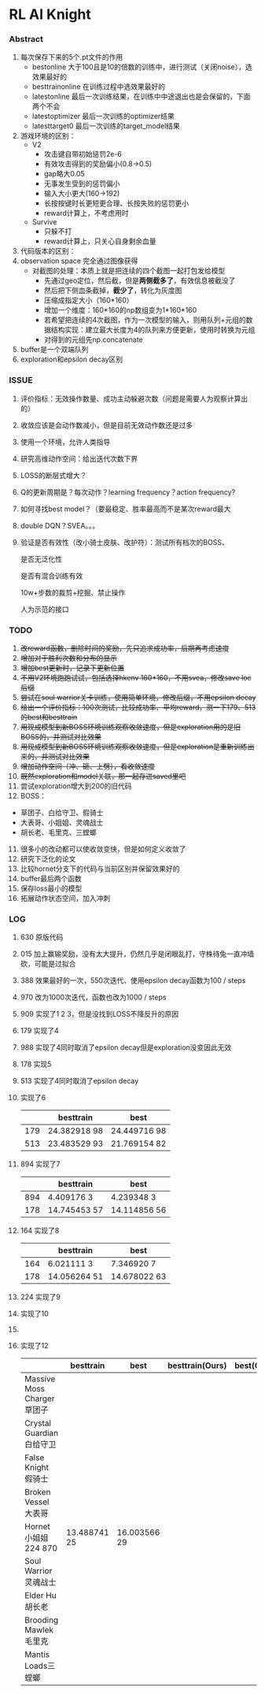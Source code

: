 # RL AI Knight

### Abstract

1. 每次保存下来的5个.pt文件的作用
   - bestonline 大于100且是10的倍数的训练中，进行测试（关闭noise），选效果最好的
   - besttrainonline 在训练过程中选效果最好的
   - latestonline 最后一次训练结果，在训练中中途退出也是会保留的，下面两个不会
   - latestoptimizer 最后一次训练的optimizer结果
   - latesttarget0 最后一次训练的target_model结果
2. 游戏环境的区别：
   - V2
     - 攻击键自带初始惩罚2e-6
     - 有效攻击得到的奖励偏小(0.8->0.5)
     - gap略大0.05
     - 无事发生受到的惩罚偏小
     - 输入大小更大(160->192)
     - 长按按键时长更短更合理、长按失败的惩罚更小
     - reward计算上，不考虑用时
   - Survive
     - 只躲不打
     - reward计算上，只关心自身剩余血量
3. 代码版本的区别：
4. observation space 完全通过图像获得
   - 对截图的处理：本质上就是把连续的四个截图一起打包发给模型
     - 先通过geo定位，然后截，但是**两侧截多了**，有效信息被截没了
     - 然后把下侧血条截掉，**截少了**，转化为灰度图
     - 压缩成指定大小（160*160）
     - 增加一个维度：160\*160的np数组变为1\*160*160
     - 若希望把连续的4次截图，作为一次模型的输入，则用队列+元组的数据结构实现：建立最大长度为4的队列来方便更新，使用时转换为元组
     - 对得到的元组先np.concatenate
5. buffer是一个双端队列
6. exploration和epsilon decay区别

### ISSUE

1. 评价指标：无效操作数量、成功主动躲避次数（问题是需要人为观察计算出的）

2. 收敛应该是会动作数减小，但是目前无效动作数还是过多

3. 使用一个环境，允许人类指导

4. 研究高维动作空间：给出迭代次数下界

5. LOSS的断层式增大？

6. Q的更新周期是？每次动作？learning frequency？action frequency?

7. 如何寻找best model？（要最稳定、胜率最高而不是某次reward最大

8. double DQN？SVEA。。。

9. 验证是否有效性（改小骑士皮肤、改护符）：测试所有档次的BOSS、

   是否无泛化性

   是否有混合训练有效

   10w+步数的裁剪+挖掘、禁止操作

   人为示范的接口

### TODO

1. ~~改reward函数，删除时间的奖励，先只追求成功率，后期再考虑速度~~
2. ~~增加对于胜利次数和分布的显示~~
3. ~~增加best更新时，记录下更新位置~~
4. ~~不用V2环境跑跑试试，包括选择hkenv 160*160，不用svea，修改save loc后缀~~
5. ~~尝试在soul warrior关卡训练，使用简单环境，修改后缀，不用epsilon decay~~
6. ~~给出一个评价指标：100次测试，比较成功率、平均reward，测一下179、513的best和besttrain~~
7. ~~用现成模型到新BOSS环境训练观察收敛速度，但是exploration用的是旧BOSS的，并测试对比效果~~
8. ~~用现成模型到新BOSS环境训练观察收敛速度，但是exploration是重新训练出来的，并测试对比效果~~
9. ~~增加动作空间（冲、砸、上劈），看收敛速度~~
10. ~~既然exploration和model关联，那一起存进saved里吧~~
11. 尝试exploration增大到200的旧代码
12. BOSS：
   - 草团子、白给守卫、假骑士
   - 大表哥、小姐姐、灵魂战士
   - 胡长老、毛里克、三螳螂
11. 很多小的改动都可以使收敛变快，但是如何定义收敛了
12. 研究下泛化的论文 
13. 比较hornet分支下的代码与当前区别并保留效果好的
14. buffer最后两个函数
15. 保存loss最小的模型
16. 拓展动作状态空间，加入冲刺

### LOG

1. 630 原版代码

2. 015 加上赢输奖励，没有太大提升，仍然几乎是闭眼乱打，守株待兔一直冲墙砍，可能是过拟合

3. 388 效果最好的一次，550次迭代、使用epsilon decay函数为100 / steps

4. 970 改为1000次迭代，函数也改为1000 / steps

5. 909 实现了1 2 3，但是没找到LOSS不降反升的原因

6. 179 实现了4

7. 988 实现了4同时取消了epsilon decay但是exploration没变因此无效

8. 178 实现5

9. 513 实现了4同时取消了epsilon decay

10. 实现了6

    |      | besttrain    | best         |
    | ---- | ------------ | ------------ |
    | 179  | 24.382918 98 | 24.449716 98 |
    | 513  | 23.483529 93 | 21.769154 82 |

11. 894 实现了7

    |      | besttrain    | best         |
    | ---- | ------------ | ------------ |
    | 894  | 4.409176 3   | 4.239348 3   |
    | 178  | 14.745453 57 | 14.114856 56 |

12. 164 实现了8

    |      | besttrain    | best         |
    | ---- | ------------ | ------------ |
    | 164  | 6.021111 3   | 7.346920 7   |
    | 178  | 14.056264 51 | 14.678022 63 |

13. 224 实现了9

14. 实现了10

15. 

16. 实现了12

    |                             | besttrain    | best         | besttrain(Ours) | best(Ours) |
    | --------------------------- | ------------ | ------------ | --------------- | ---------- |
    | Massive Moss Charger 草团子 |              |              |                 |            |
    | Crystal Guardian 白给守卫   |              |              |                 |            |
    | False Knight 假骑士         |              |              |                 |            |
    | Broken Vessel 大表哥        |              |              |                 |            |
    | Hornet  小姐姐 224 870      | 13.488741 25 | 16.003566 29 |                 |            |
    | Soul Warrior灵魂战士        |              |              |                 |            |
    | Elder Hu 胡长老             |              |              |                 |            |
    | Brooding Mawlek毛里克       |              |              |                 |            |
    | Mantis Loads三螳螂          |              |              |                 |            |

    
